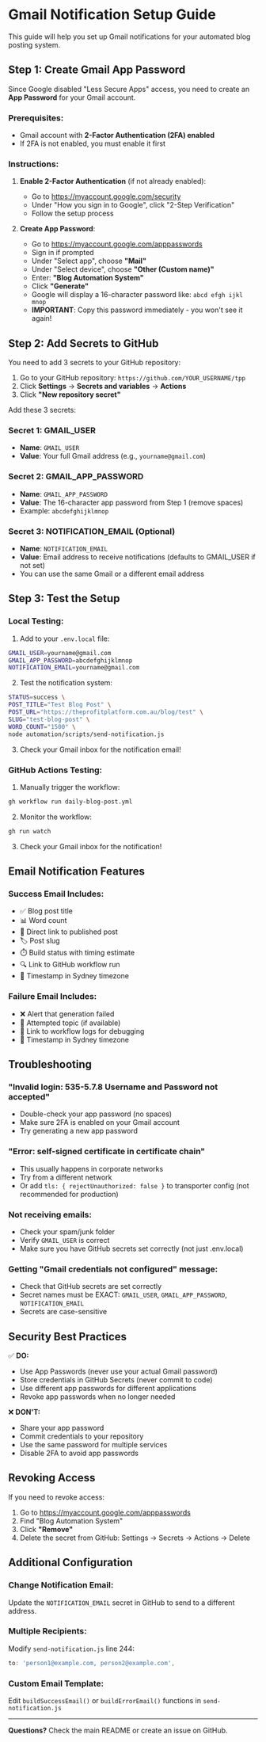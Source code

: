 # Gmail Notification Setup Guide

This guide will help you set up Gmail notifications for your automated blog posting system.

## Step 1: Create Gmail App Password

Since Google disabled "Less Secure Apps" access, you need to create an **App Password** for your Gmail account.

### Prerequisites:
- Gmail account with **2-Factor Authentication (2FA) enabled**
- If 2FA is not enabled, you must enable it first

### Instructions:

1. **Enable 2-Factor Authentication** (if not already enabled):
   - Go to https://myaccount.google.com/security
   - Under "How you sign in to Google", click "2-Step Verification"
   - Follow the setup process

2. **Create App Password**:
   - Go to https://myaccount.google.com/apppasswords
   - Sign in if prompted
   - Under "Select app", choose **"Mail"**
   - Under "Select device", choose **"Other (Custom name)"**
   - Enter: **"Blog Automation System"**
   - Click **"Generate"**
   - Google will display a 16-character password like: `abcd efgh ijkl mnop`
   - **IMPORTANT**: Copy this password immediately - you won't see it again!

## Step 2: Add Secrets to GitHub

You need to add 3 secrets to your GitHub repository:

1. Go to your GitHub repository: `https://github.com/YOUR_USERNAME/tpp`
2. Click **Settings** → **Secrets and variables** → **Actions**
3. Click **"New repository secret"**

Add these 3 secrets:

### Secret 1: GMAIL_USER
- **Name**: `GMAIL_USER`
- **Value**: Your full Gmail address (e.g., `yourname@gmail.com`)

### Secret 2: GMAIL_APP_PASSWORD
- **Name**: `GMAIL_APP_PASSWORD`
- **Value**: The 16-character app password from Step 1 (remove spaces)
- Example: `abcdefghijklmnop`

### Secret 3: NOTIFICATION_EMAIL (Optional)
- **Name**: `NOTIFICATION_EMAIL`
- **Value**: Email address to receive notifications (defaults to GMAIL_USER if not set)
- You can use the same Gmail or a different email address

## Step 3: Test the Setup

### Local Testing:

1. Add to your `.env.local` file:
```bash
GMAIL_USER=yourname@gmail.com
GMAIL_APP_PASSWORD=abcdefghijklmnop
NOTIFICATION_EMAIL=yourname@gmail.com
```

2. Test the notification system:
```bash
STATUS=success \
POST_TITLE="Test Blog Post" \
POST_URL="https://theprofitplatform.com.au/blog/test" \
SLUG="test-blog-post" \
WORD_COUNT="1500" \
node automation/scripts/send-notification.js
```

3. Check your Gmail inbox for the notification email!

### GitHub Actions Testing:

1. Manually trigger the workflow:
```bash
gh workflow run daily-blog-post.yml
```

2. Monitor the workflow:
```bash
gh run watch
```

3. Check your Gmail inbox for the notification!

## Email Notification Features

### Success Email Includes:
- ✅ Blog post title
- 📊 Word count
- 🔗 Direct link to published post
- 🏷️ Post slug
- ⏱️ Build status with timing estimate
- 🔍 Link to GitHub workflow run
- 🤖 Timestamp in Sydney timezone

### Failure Email Includes:
- ❌ Alert that generation failed
- 📝 Attempted topic (if available)
- 🔗 Link to workflow logs for debugging
- 🤖 Timestamp in Sydney timezone

## Troubleshooting

### "Invalid login: 535-5.7.8 Username and Password not accepted"
- Double-check your app password (no spaces)
- Make sure 2FA is enabled on your Gmail account
- Try generating a new app password

### "Error: self-signed certificate in certificate chain"
- This usually happens in corporate networks
- Try from a different network
- Or add `tls: { rejectUnauthorized: false }` to transporter config (not recommended for production)

### Not receiving emails:
- Check your spam/junk folder
- Verify `GMAIL_USER` is correct
- Make sure you have GitHub secrets set correctly (not just .env.local)

### Getting "Gmail credentials not configured" message:
- Check that GitHub secrets are set correctly
- Secret names must be EXACT: `GMAIL_USER`, `GMAIL_APP_PASSWORD`, `NOTIFICATION_EMAIL`
- Secrets are case-sensitive

## Security Best Practices

✅ **DO:**
- Use App Passwords (never use your actual Gmail password)
- Store credentials in GitHub Secrets (never commit to code)
- Use different app passwords for different applications
- Revoke app passwords when no longer needed

❌ **DON'T:**
- Share your app password
- Commit credentials to your repository
- Use the same password for multiple services
- Disable 2FA to avoid app passwords

## Revoking Access

If you need to revoke access:

1. Go to https://myaccount.google.com/apppasswords
2. Find "Blog Automation System"
3. Click **"Remove"**
4. Delete the secret from GitHub: Settings → Secrets → Actions → Delete

## Additional Configuration

### Change Notification Email:
Update the `NOTIFICATION_EMAIL` secret in GitHub to send to a different address.

### Multiple Recipients:
Modify `send-notification.js` line 244:
```javascript
to: 'person1@example.com, person2@example.com',
```

### Custom Email Template:
Edit `buildSuccessEmail()` or `buildErrorEmail()` functions in `send-notification.js`

---

**Questions?** Check the main README or create an issue on GitHub.
